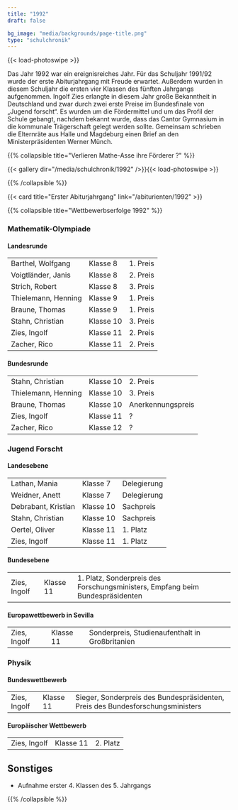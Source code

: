 ```yaml
---
title: "1992"
draft: false

bg_image: "media/backgrounds/page-title.png"
type: "schulchronik"
---
```


{{< load-photoswipe >}}

Das Jahr 1992 war ein ereignisreiches Jahr. Für das Schuljahr 1991/92 wurde der erste Abiturjahrgang mit Freude erwartet. Außerdem wurden in diesem Schuljahr die ersten vier Klassen des fünften Jahrgangs aufgenommen. Ingolf Zies erlangte in diesem Jahr große Bekanntheit in Deutschland und zwar durch zwei erste Preise im Bundesfinale von „Jugend forscht“. Es wurden um die Fördermittel und um das Profil der Schule gebangt, nachdem bekannt wurde, dass das Cantor Gymnasium in die kommunale Trägerschaft gelegt werden sollte. Gemeinsam schrieben die Elternräte aus Halle und Magdeburg einen Brief an den Ministerpräsidenten Werner Münch.

{{% collapsible  title="Verlieren Mathe-Asse ihre Förderer ?" %}}

{{< gallery dir="/media/schulchronik/1992" />}}{{< load-photoswipe >}}

{{% /collapsible %}}

{{< card title="Erster Abiturjahrgang" link="/abiturienten/1992" >}}

{{% collapsible  title="Wettbewerbserfolge 1992" %}}

### Mathematik-Olympiade

#### Landesrunde

||||
|-|-|-|
|Barthel, Wolfgang|Klasse 8|1. Preis|
|Voigtländer, Janis|Klasse 8|2. Preis|
|Strich, Robert|Klasse 8|3. Preis|
|Thielemann, Henning|Klasse 9|1. Preis|
|Braune, Thomas|Klasse 9|1. Preis|
|Stahn, Christian|Klasse 10|3. Preis|
|Zies, Ingolf|Klasse 11|2. Preis|
|Zacher, Rico|Klasse 11|2. Preis|

#### Bundesrunde

||||
|-|-|-|
|Stahn, Christian|Klasse 10|2. Preis|
|Thielemann, Henning|Klasse 10|3. Preis|
|Braune, Thomas|Klasse 10|Anerkennungspreis|
|Zies, Ingolf|Klasse 11|?|
|Zacher, Rico|Klasse 12|?|

### Jugend Forscht

#### Landesebene

||||
|-|-|-|
|Lathan, Mania|Klasse 7|Delegierung|
|Weidner, Anett|Klasse 7|Delegierung|
|Debrabant, Kristian|Klasse 10|Sachpreis|
|Stahn, Christian|Klasse 10|Sachpreis|
|Oertel, Oliver|Klasse 11|1. Platz|
|Zies, Ingolf|Klasse 11|1. Platz|

#### Bundesebene

||||
|-|-|-|
|Zies, Ingolf|Klasse 11|1. Platz, Sonderpreis des Forschungsministers, Empfang beim Bundespräsidenten|

#### Europawettbewerb in Sevilla

||||
|-|-|-|
|Zies, Ingolf|Klasse 11|Sonderpreis, Studienaufenthalt in Großbritanien|

### Physik

#### Bundeswettbewerb

||||
|-|-|-|
|Zies, Ingolf|Klasse 11|Sieger, Sonderpreis des Bundespräsidenten, Preis des Bundesforschungsministers|

#### Europäischer Wettbewerb

||||
|-|-|-|
|Zies, Ingolf|Klasse 11|2. Platz|

## Sonstiges
 - Aufnahme erster 4. Klassen des 5. Jahrgangs

{{% /collapsible %}}
